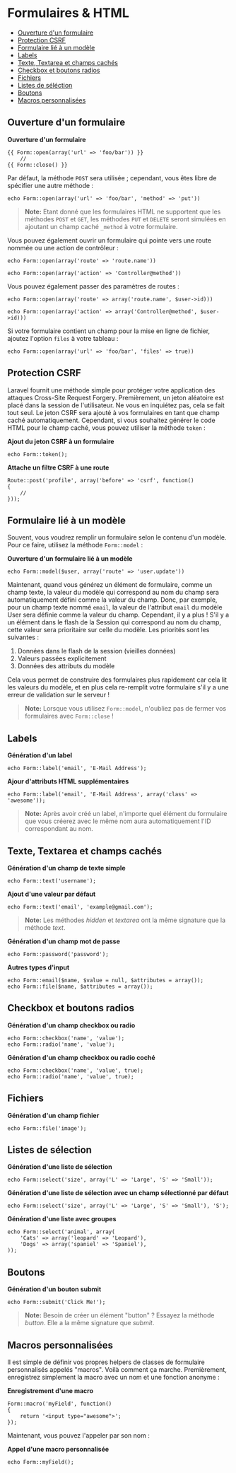 # Formulaires & HTML

- [Ouverture d'un formulaire](#opening-a-form)
- [Protection CSRF](#csrf-protection)
- [Formulaire lié à un modèle](#form-model-binding)
- [Labels](#labels)
- [Texte, Textarea et champs cachés](#text)
- [Checkbox et boutons radios](#checkboxes-and-radio-buttons)
- [Fichiers](#file-input)
- [Listes de séléction](#drop-down-lists)
- [Boutons](#buttons)
- [Macros personnalisées](#custom-macros)

<a name="opening-a-form"></a>
## Ouverture d'un formulaire

**Ouverture d'un formulaire**

    {{ Form::open(array('url' => 'foo/bar')) }}
        //
    {{ Form::close() }}

Par défaut, la méthode `POST` sera utilisée ; cependant, vous êtes libre de spécifier une autre méthode :

    echo Form::open(array('url' => 'foo/bar', 'method' => 'put'))

> **Note:** Etant donné que les formulaires HTML ne supportent que les méthodes `POST` et `GET`, les méthodes `PUT` et `DELETE` seront simulées en ajoutant un champ caché `_method` à votre formulaire.

Vous pouvez également ouvrir un formulaire qui pointe vers une route nommée ou une action de contrôleur :

    echo Form::open(array('route' => 'route.name'))

    echo Form::open(array('action' => 'Controller@method'))

Vous pouvez également passer des paramètres de routes :

    echo Form::open(array('route' => array('route.name', $user->id)))

    echo Form::open(array('action' => array('Controller@method', $user->id)))

Si votre formulaire contient un champ pour la mise en ligne de fichier, ajoutez l'option `files` à votre tableau :

    echo Form::open(array('url' => 'foo/bar', 'files' => true))

<a name="csrf-protection"></a>
## Protection CSRF

Laravel fournit une méthode simple pour protéger votre application des attaques Cross-Site Request Forgery. Premièrement, un jeton aléatoire est placé dans la session de l'utilisateur. Ne vous en inquiétez pas, cela se fait tout seul. Le jeton CSRF sera ajouté à vos formulaires en tant que champ caché automatiquement. Cependant, si vous souhaitez générer le code HTML pour le champ caché, vous pouvez utiliser la méthode `token` :

**Ajout du jeton CSRF à un formulaire**

    echo Form::token();

**Attache un filtre CSRF à une route**

    Route::post('profile', array('before' => 'csrf', function()
    {
        //
    }));

<a name="form-model-binding"></a>
## Formulaire lié à un modèle

Souvent, vous voudrez remplir un formulaire selon le contenu d'un modèle. Pour ce faire, utilisez la méthode `Form::model` :

**Ouverture d'un formulaire lié à un modèle**

    echo Form::model($user, array('route' => 'user.update'))

Maintenant, quand vous générez un élément de formulaire, comme un champ texte, la valeur du modèle qui correspond au nom du champ sera automatiquement défini comme la valeur du champ. Donc, par exemple, pour un champ texte nommé `email`, la valeur de l'attribut `email` du modèle User sera définie comme la valeur du champ. Cependant, il y a plus ! S'il y a un élément dans le flash de la Session qui correspond au nom du champ, cette valeur sera prioritaire sur celle du modèle. Les priorités sont les suivantes :

1. Données dans le flash de la session (vieilles données)
2. Valeurs passées explicitement
3. Données des attributs du modèle

Cela vous permet de construire des formulaires plus rapidement car cela lit les valeurs du modèle, et en plus cela re-remplit votre formulaire s'il y a une erreur de validation sur le serveur !

> **Note:** Lorsque vous utilisez `Form::model`, n'oubliez pas de fermer vos formulaires avec `Form::close` !

<a name="labels"></a>
## Labels

**Génération d'un label**

    echo Form::label('email', 'E-Mail Address');

**Ajour d'attributs HTML supplémentaires**

    echo Form::label('email', 'E-Mail Address', array('class' => 'awesome'));

> **Note:** Après avoir créé un label, n'importe quel élément du formulaire que vous créerez avec le même nom aura automatiquement l'ID correspondant au nom.

<a name="text"></a>
## Texte, Textarea et champs cachés

**Génération d'un champ de texte simple**

    echo Form::text('username');

**Ajout d'une valeur par défaut**

    echo Form::text('email', 'example@gmail.com');

> **Note:** Les méthodes *hidden* et *textarea* ont la même signature que la méthode *text*.

**Génération d'un champ mot de passe**

    echo Form::password('password');

**Autres types d'input**

    echo Form::email($name, $value = null, $attributes = array());
    echo Form::file($name, $attributes = array());

<a name="checkboxes-and-radio-buttons"></a>
## Checkbox et boutons radios

**Génération d'un champ checkbox ou radio**

    echo Form::checkbox('name', 'value');
    echo Form::radio('name', 'value');

**Génération d'un champ checkbox ou radio coché**

    echo Form::checkbox('name', 'value', true);
    echo Form::radio('name', 'value', true);

<a name="file-input"></a>
## Fichiers

**Génération d'un champ fichier**

    echo Form::file('image');

<a name="drop-down-lists"></a>
## Listes de sélection

**Génération d'une liste de sélection**

    echo Form::select('size', array('L' => 'Large', 'S' => 'Small'));

**Génération d'une liste de sélection avec un champ sélectionné par défaut**

    echo Form::select('size', array('L' => 'Large', 'S' => 'Small'), 'S');

**Génération d'une liste avec groupes**

    echo Form::select('animal', array(
        'Cats' => array('leopard' => 'Leopard'),
        'Dogs' => array('spaniel' => 'Spaniel'),
    ));

<a name="buttons"></a>
## Boutons

**Génération d'un bouton submit**

    echo Form::submit('Click Me!');

> **Note:** Besoin de créer un élément "button" ? Essayez la méthode *button*. Elle a la même signature que *submit*.

<a name="custom-macros"></a>
## Macros personnalisées

Il est simple de définir vos propres helpers de classes de formulaire personnalisés appelés "macros". Voilà comment ça marche. Premièrement, enregistrez simplement la macro avec un nom et une fonction anonyme :

**Enregistrement d'une macro**

    Form::macro('myField', function()
    {
        return '<input type="awesome">';
    });

Maintenant, vous pouvez l'appeler par son nom :

**Appel d'une macro personnalisée**

    echo Form::myField();
